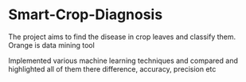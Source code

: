 # Smart-Crop-Diagnosis

The project aims to find the disease in crop leaves and classify them.
Orange is data mining tool

Implemented various machine learning techniques and compared and highlighted all of them there difference, accuracy, precision etc
